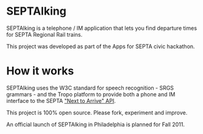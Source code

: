 SEPTAlking
=========

SEPTAlking is a telephone / IM application that lets you find departure times for SEPTA Regional Rail trains.

This project was developed as part of the Apps for SEPTA civic hackathon.

How it works
===========

SEPTAlking uses the W3C standard for speech recognition - SRGS grammars - and the Tropo platform to provide both a phone and IM interface to the SEPTA ["Next to Arrive" API](http://www3.septa.org/hackathon/).

This project is 100% open source.  Please fork, experiment and improve.

An official launch of SEPTAlking in Philadelphia is planned for Fall 2011.

